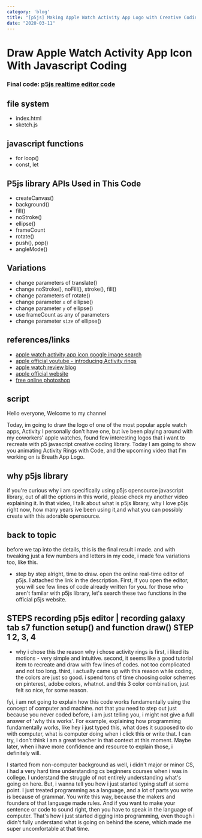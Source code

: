 ```yaml
---
category: 'blog'
title: "[p5js] Making Apple Watch Activity App Logo with Creative Coding"
date: "2020-03-11"
---
```


# Draw Apple Watch Activity App Icon With Javascript Coding

### Final code: [p5js realtime editor code](https://editor.p5js.org/sosunnyproject/sketches/hxYeOoT3a)

## file system
- index.html
- sketch.js

## javascript functions
- for loop()
- const, let 

## P5js library APIs Used in This Code
- createCanvas()
- background()
- fill()
- noStroke()
- ellipse()
- frameCount
- rotate()
- push(), pop()
- angleMode()

## Variations
- change parameters of translate()
- change noStroke(), noFill(), stroke(), fill()
- change parameters of rotate()
- change parameter `x` of ellipse()
- change parameter `y` of ellipse()
- use frameCount as any of parameters
- change parameter `size` of ellipse()

## references/links
- [apple watch activity app icon google image search](https://www.google.com/search?q=apple+watch+activity+app&rlz=1C5CHFA_enKR890KR891&sxsrf=ALeKk00TgG3xIcmMnLAikwV-gF_OclY-oQ:1606876525648&source=lnms&tbm=isch&sa=X&ved=2ahUKEwjp-4jEoa7tAhVFQd4KHdlwC1EQ_AUoAXoECA4QAw&biw=1390&bih=766#imgrc=NH2WX9CdkfTiSM)
- [apple official youtube - introducing Activity rings](https://www.youtube.com/watch?v=LRNNh0MqQOQ)
- [apple watch review blog](https://9to5mac.com/2016/10/31/rest-days-workaround-apple-watch-activity-app/)
- [apple official website](https://support.apple.com/guide/watch/track-daily-activity-with-apple-watch-apd3bf6d85a6/watchos)
- [free online photoshop](https://www.photopea.com/)

## script

Hello everyone,
Welcome to my channel

Today, im going to draw the logo of one of the most popular apple watch apps, Activity
I personally don't have one, but ive been playing around with 
my coworkers' apple watches, found few interesting logos that i want to recreate with p5 javascript creative coding library.
Today I am going to show you animating Activity Rings with Code, 
and the upcoming video that I'm working on is Breath App Logo.

## why p5js library
if you're curious why i am specifically using p5js opensource javascript library, out of all the options in this world,
please check my another video explaining it. In that video, I talk about what is p5js library, why I love p5js right now, how many years ive been using it,and what you can possibly create with this adorable opensource.

## back to topic
before we tap into the details, this is the final result i made. 
and with tweaking just a few numbers and letters in my code, i made few variations too, like this.

- step by step
alright, time to draw.
open the online real-time editor of p5js. I attached the link in the description. 
First, if you open the editor, you will see few lines of code already written for you. 
for those who aren't familar with p5js library, let's search these two functions in the official p5js website.

STEPS
recording p5js editor | recording galaxy tab s7
function setup() and function draw()
STEP 1
2, 
3, 
4
 --

 - why i chose this
the reason why i chose activity rings is first, i liked its motions - very simple and intuitive. 
second, it seems like a good tutorial item to recreate and draw with few lines of codes. not too complicated and not too long.
third, i actually came up with this reason while coding, the colors are just so good. i spend tons of time choosing 
color schemes on pinterest, adobe colors, whatnot. and this 3 color combination, just felt so nice, for some reason. 

fyi, i am not going to explain how this code works fundamentally using the concept of computer and machine.  not that you need to step out just because you never coded before, i am just telling you, i might not give a full answer of 'why this works'. For example, explaining how programming fundamentally works, like hey i just typed this, what does it supposed to do with computer, what is computer doing when i click this or write that. I can try, i don't think i am a great teacher in that context at this moment. Maybe later, when i have more confidence and resource to explain those, i definitely will.

 I started from non-computer background as well, i didn't major or minor CS, i had a very hard time understanding cs beginners courses when i was in college. I understand the struggle of not entirely understanding what's going on here. But, i wanna tell you how i just started typing stuff at some point. I just treated programming as a language, and a lot of parts you write is because of grammar. You write this way, because the makers and founders of that language made rules. And if you want to make your sentence or code to sound right, then you have to speak in the language of computer. That's how i just started digging into programming, even though i didn't fully understand what is going on behind the scene, which made me super uncomfortable at that time. 